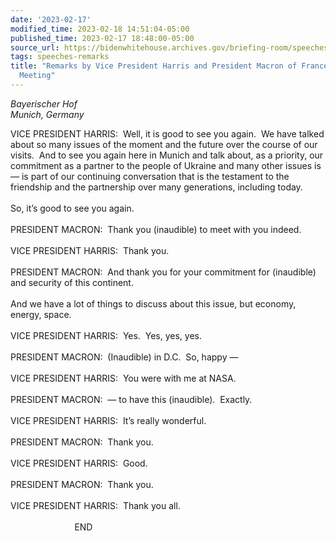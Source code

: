 ```yaml
---
date: '2023-02-17'
modified_time: 2023-02-18 14:51:04-05:00
published_time: 2023-02-17 18:48:00-05:00
source_url: https://bidenwhitehouse.archives.gov/briefing-room/speeches-remarks/2023/02/17/remarks-by-vice-president-harris-and-president-macron-of-france-before-bilateral-meeting/
tags: speeches-remarks
title: "Remarks by Vice President Harris and President Macron of France Before Bilateral\_\
  Meeting"
---
```

 
*Bayerischer Hof  
*Munich, Germany**

VICE PRESIDENT HARRIS:  Well, it is good to see you again.  We have
talked about so many issues of the moment and the future over the course
of our visits.  And to see you again here in Munich and talk about, as a
priority, our commitment as a partner to the people of Ukraine and many
other issues is — is part of our continuing conversation that is the
testament to the friendship and the partnership over many generations,
including today.  
   
So, it’s good to see you again.  
   
PRESIDENT MACRON:  Thank you (inaudible) to meet with you indeed.   
   
VICE PRESIDENT HARRIS:  Thank you.  
   
PRESIDENT MACRON:  And thank you for your commitment for (inaudible) and
security of this continent.  
   
And we have a lot of things to discuss about this issue, but economy,
energy, space.  
   
VICE PRESIDENT HARRIS:  Yes.  Yes, yes, yes.  
   
PRESIDENT MACRON:  (Inaudible) in D.C.  So, happy —  
   
VICE PRESIDENT HARRIS:  You were with me at NASA.  
   
PRESIDENT MACRON:  — to have this (inaudible).  Exactly.  
   
VICE PRESIDENT HARRIS:  It’s really wonderful.  
   
PRESIDENT MACRON:  Thank you.  
   
VICE PRESIDENT HARRIS:  Good.  
   
PRESIDENT MACRON:  Thank you.  
   
VICE PRESIDENT HARRIS:  Thank you all.  
   
                          END  
   
   
   
 
